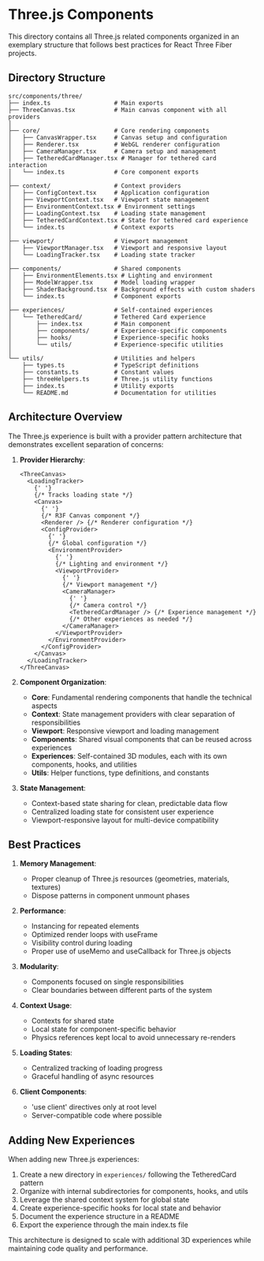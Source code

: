 # Three.js Components

This directory contains all Three.js related components organized in an exemplary structure that follows best practices
for React Three Fiber projects.

## Directory Structure

```
src/components/three/
├── index.ts                  # Main exports
├── ThreeCanvas.tsx           # Main canvas component with all providers
│
├── core/                     # Core rendering components
│   ├── CanvasWrapper.tsx     # Canvas setup and configuration
│   ├── Renderer.tsx          # WebGL renderer configuration
│   ├── CameraManager.tsx     # Camera setup and management
│   ├── TetheredCardManager.tsx # Manager for tethered card interaction
│   └── index.ts              # Core component exports
│
├── context/                  # Context providers
│   ├── ConfigContext.tsx     # Application configuration
│   ├── ViewportContext.tsx   # Viewport state management
│   ├── EnvironmentContext.tsx # Environment settings
│   ├── LoadingContext.tsx    # Loading state management
│   ├── TetheredCardContext.tsx # State for tethered card experience
│   └── index.ts              # Context exports
│
├── viewport/                 # Viewport management
│   ├── ViewportManager.tsx   # Viewport and responsive layout
│   └── LoadingTracker.tsx    # Loading state tracker
│
├── components/               # Shared components
│   ├── EnvironmentElements.tsx # Lighting and environment
│   ├── ModelWrapper.tsx      # Model loading wrapper
│   ├── ShaderBackground.tsx  # Background effects with custom shaders
│   └── index.ts              # Component exports
│
├── experiences/              # Self-contained experiences
│   └── TetheredCard/         # Tethered Card experience
│       ├── index.tsx         # Main component
│       ├── components/       # Experience-specific components
│       ├── hooks/            # Experience-specific hooks
│       └── utils/            # Experience-specific utilities
│
└── utils/                    # Utilities and helpers
    ├── types.ts              # TypeScript definitions
    ├── constants.ts          # Constant values
    ├── threeHelpers.ts       # Three.js utility functions
    ├── index.ts              # Utility exports
    └── README.md             # Documentation for utilities
```

## Architecture Overview

The Three.js experience is built with a provider pattern architecture that demonstrates excellent separation of
concerns:

1. **Provider Hierarchy**:

   ```tsx
   <ThreeCanvas>
     <LoadingTracker>
       {' '}
       {/* Tracks loading state */}
       <Canvas>
         {' '}
         {/* R3F Canvas component */}
         <Renderer /> {/* Renderer configuration */}
         <ConfigProvider>
           {' '}
           {/* Global configuration */}
           <EnvironmentProvider>
             {' '}
             {/* Lighting and environment */}
             <ViewportProvider>
               {' '}
               {/* Viewport management */}
               <CameraManager>
                 {' '}
                 {/* Camera control */}
                 <TetheredCardManager /> {/* Experience management */}
                 {/* Other experiences as needed */}
               </CameraManager>
             </ViewportProvider>
           </EnvironmentProvider>
         </ConfigProvider>
       </Canvas>
     </LoadingTracker>
   </ThreeCanvas>
   ```

2. **Component Organization**:

   - **Core**: Fundamental rendering components that handle the technical aspects
   - **Context**: State management providers with clear separation of responsibilities
   - **Viewport**: Responsive viewport and loading management
   - **Components**: Shared visual components that can be reused across experiences
   - **Experiences**: Self-contained 3D modules, each with its own components, hooks, and utilities
   - **Utils**: Helper functions, type definitions, and constants

3. **State Management**:
   - Context-based state sharing for clean, predictable data flow
   - Centralized loading state for consistent user experience
   - Viewport-responsive layout for multi-device compatibility

## Best Practices

1. **Memory Management**:

   - Proper cleanup of Three.js resources (geometries, materials, textures)
   - Dispose patterns in component unmount phases

2. **Performance**:

   - Instancing for repeated elements
   - Optimized render loops with useFrame
   - Visibility control during loading
   - Proper use of useMemo and useCallback for Three.js objects

3. **Modularity**:

   - Components focused on single responsibilities
   - Clear boundaries between different parts of the system

4. **Context Usage**:

   - Contexts for shared state
   - Local state for component-specific behavior
   - Physics references kept local to avoid unnecessary re-renders

5. **Loading States**:

   - Centralized tracking of loading progress
   - Graceful handling of async resources

6. **Client Components**:
   - 'use client' directives only at root level
   - Server-compatible code where possible

## Adding New Experiences

When adding new Three.js experiences:

1. Create a new directory in `experiences/` following the TetheredCard pattern
2. Organize with internal subdirectories for components, hooks, and utils
3. Leverage the shared context system for global state
4. Create experience-specific hooks for local state and behavior
5. Document the experience structure in a README
6. Export the experience through the main index.ts file

This architecture is designed to scale with additional 3D experiences while maintaining code quality and performance.
